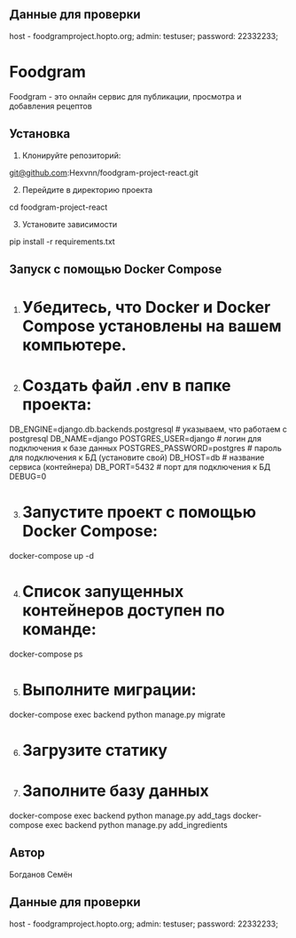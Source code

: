## Данные для проверки

host - foodgramproject.hopto.org;
admin: testuser;
password: 22332233;


# Foodgram

Foodgram - это онлайн сервис для публикации, просмотра и добавления рецептов

## Установка

1. Клонируйте репозиторий:

git@github.com:Hexvnn/foodgram-project-react.git

2. Перейдите в директорию проекта

cd foodgram-project-react

3. Установите зависимости

pip install -r requirements.txt


## Запуск с помощью Docker Compose

1. # Убедитесь, что Docker и Docker Compose установлены на вашем компьютере.

2. # Создать файл .env в папке проекта:

DB_ENGINE=django.db.backends.postgresql # указываем, что работаем с postgresql
DB_NAME=django
POSTGRES_USER=django # логин для подключения к базе данных
POSTGRES_PASSWORD=postgres # пароль для подключения к БД (установите свой)
DB_HOST=db # название сервиса (контейнера)
DB_PORT=5432 # порт для подключения к БД
DEBUG=0

3. # Запустите проект с помощью Docker Compose:

docker-compose up -d

4. # Список запущенных контейнеров доступен по команде:

docker-compose ps

5. # Выполните миграции:

docker-compose exec backend python manage.py migrate

6. # Загрузите статику

7. # Заполните базу данных 

docker-compose exec backend python manage.py add_tags
docker-compose exec backend python manage.py add_ingredients  


## Автор

Богданов Семён


## Данные для проверки

host - foodgramproject.hopto.org;
admin: testuser;
password: 22332233;